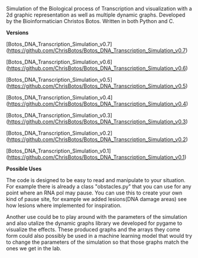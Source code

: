 Simulation of the Biological process of Transcription and visualization with a 2d graphic representation as well as multiple dynamic graphs.
Developed by the Bioinformatician Christos Botos.
Written in both Python and C.


**Versions**

[Botos_DNA_Transcription_Simulation_v0.7] (https://github.com/ChrisBotos/Botos_DNA_Transcription_Simulation_v0.7)

[Botos_DNA_Transcription_Simulation_v0.6] (https://github.com/ChrisBotos/Botos_DNA_Transcription_Simulation_v0.6)

[Botos_DNA_Transcription_Simulation_v0.5] (https://github.com/ChrisBotos/Botos_DNA_Transcription_Simulation_v0.5)

[Botos_DNA_Transcription_Simulation_v0.4] (https://github.com/ChrisBotos/Botos_DNA_Transcription_Simulation_v0.4)

[Botos_DNA_Transcription_Simulation_v0.3] (https://github.com/ChrisBotos/Botos_DNA_Transcription_Simulation_v0.3)

[Botos_DNA_Transcription_Simulation_v0.2] (https://github.com/ChrisBotos/Botos_DNA_Transcription_Simulation_v0.2)

[Botos_DNA_Transcription_Simulation_v0.1] (https://github.com/ChrisBotos/Botos_DNA_Transcription_Simulation_v0.1)


**Possible Uses**

The code is designed to be easy to read and manipulate to your situation. 
For example there is already a class "obstacles.py" that you can use for any point where an RNA pol may pause.
You can use this to create your own kind of pause site, for example we added lesions(DNA damage areas) see how lesions where implemented for inspiration.

Another use could be to play around with the parameters of the simulation and also utalize the dynamic graphs library we developed for pygame to visualize the effects.
These produced graphs and the arrays they come form could also possibly be used in a machine learning model that would try to change the parameters of the simulation so that those graphs match the ones we get in the lab.
